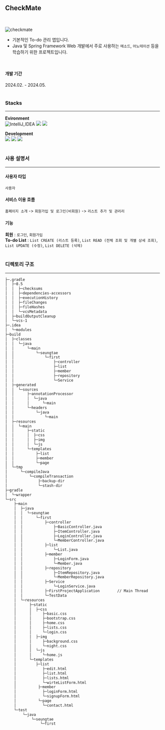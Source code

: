 ## CheckMate
<br>

![checkmate](https://github.com/SeungTaeGit/CheckMate/assets/129585999/01393551-8759-4df8-9513-23478778c80e)

- 기본적인 To-do 관리 앱입니다.
- Java 및 Spring Framework Web 개발에서 주로 사용하는 `메소드`, `어노테이션` 등을 학습하기 위한 프로젝트입니다.
<br>

#### 개발 기간
2024.02. - 2024.05.
<br>
<br>


### Stacks
---
**Evironment** <br>
<img src="https://img.shields.io/badge/IntelliJ_IDEA-000000?style=for-the-badge&amp;logo=IntelliJ%20IDEA&amp;logoColor=white" alt="IntelliJ_IDEA">
<img src="https://img.shields.io/badge/Git-F05032?style=for-the-badge&logo=Git&logoColor=white">   <!-- Git -->
<img src="https://img.shields.io/badge/Github-181717?style=for-the-badge&logo=GitHub&logoColor=white">   <!-- Github -->

**Development** <br>
<img src="https://img.shields.io/badge/java-007396?style=for-the-badge&logo=OpenJDK&logoColor=white">   <!-- Java -->
<img src="https://img.shields.io/badge/Spring-6DB33F?style=for-the-badge&logo=Spring&logoColor=white">  <!-- Spring -->
<img src="https://img.shields.io/badge/springboot-6DB33F?style=for-the-badge&logo=springboot&logoColor=white">  <!-- Spring boot -->
<br>
<br>


### 사용 설명서
---

  #### 사용자 타입
  `사용자`
  #### 서비스 이용 흐름
  `홈페이지 소개` -> `회원가입 및 로그인(비회원)` -> `리스트 추가 및 관리리`
  #### 기능
  **회원** : `로그인`, `회원가입` <br>
  **To-do List** : `List CREATE (리스트 등록)`, `List READ (전체 조회 및 개별 상세 조회)`, `List UPDATE (수정)`, `List DELETE (삭제)`
<br>
<br>


### 디렉토리 구조
---
```bash
├─.gradle
│  ├─8.5
│  │  ├─checksums
│  │  ├─dependencies-accessors
│  │  ├─executionHistory
│  │  ├─fileChanges
│  │  ├─fileHashes
│  │  └─vcsMetadata
│  ├─buildOutputCleanup
│  └─vcs-1
├─.idea
│  └─modules
├─build
│  ├─classes
│  │  └─java
│  │      └─main
│  │          └─seungtae
│  │              └─first
│  │                  ├─controller
│  │                  ├─list
│  │                  ├─member
│  │                  ├─repository
│  │                  └─Service
│  ├─generated
│  │  └─sources
│  │      ├─annotationProcessor
│  │      │  └─java
│  │      │      └─main
│  │      └─headers
│  │          └─java
│  │              └─main
│  ├─resources
│  │  └─main
│  │      ├─static
│  │      │  ├─css
│  │      │  ├─img
│  │      │  └─js
│  │      └─templates
│  │          ├─list
│  │          ├─member
│  │          └─page
│  └─tmp
│      └─compileJava
│          └─compileTransaction
│              ├─backup-dir
│              └─stash-dir
├─gradle
│  └─wrapper
└─src
    ├─main
    │  ├─java
    │  │  └─seungtae
    │  │      └─first
    │  │          ├─controller
    │  │              ├─BasicController.java
    │  │              ├─ItemController.java
    │  │              ├─LoginController.java
    │  │              └─MemberController.java
    │  │          ├─list
    │  │              └─List.java
    │  │          ├─member
    │  │              ├─LoginForm.java
    │  │              └─Member.java
    │  │          ├─repository
    │  │              ├─ItemRepository.java
    │  │              └─MemberRepository.java
    │  │          ├─Service
    │  │              └─LoginService.java
    │  │          ├─FirstProjectApplication        // Main Thread
    │  │          └─TestData
    │  └─resources
    │      ├─static
    │      │  ├─css
    │      │     ├─basic.css
    │      │     ├─bootstrap.css
    │      │     ├─home.css
    │      │     ├─lists.css
    │      │     └─login.css
    │      │  ├─img
    │      │     ├─background.css
    │      │     └─night.css
    │      │  └─js
    │      │     └─home.js
    │      └─templates
    │         ├─list
    │            ├─edit.html
    │            ├─list.html
    │            ├─lists.html
    │            └─wirteListForm.html
    │          ├─member
    │            ├─loginForm.html
    │            └─signupForm.html
    │          └─page
    │            └─contact.html
    └─test
        └─java
            └─seungtae
                └─first
```

<br>
